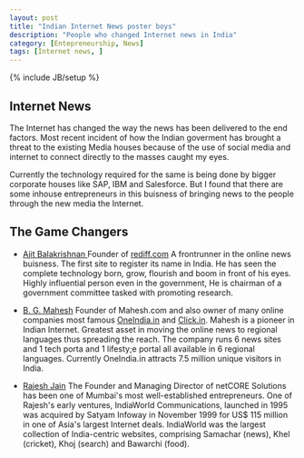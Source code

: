 ```yaml
---
layout: post
title: "Indian Internet News poster boys"
description: "People who changed Internet news in India"
category: [Entepreneurship, News] 
tags: [Internet news, ]
---
```

{% include JB/setup %}

## Internet News

The Internet has changed the way the news has been delivered to the end factors.
Most recent incident of how the Indian goverment has brought a threat to the 
existing Media houses because of the use of social media and internet to connect
directly to the masses caught my eyes.

Currently the technology required for the same is being done by bigger corporate 
houses like SAP, IBM and Salesforce. But I found that there are some inhouse
entrepreneurs in this buisness of bringing 
news to the people through the new media the Internet.

## The Game Changers

* [Ajit Balakrishnan ](http://en.wikipedia.org/wiki/Ajit_Balakrishnan)
Founder of [rediff.com](http://rediff.com) A frontrunner in the online news buisness.
The first site to register its name in India. He has seen the complete technology 
born, grow, flourish and boom in front of his eyes. Highly influential person even 
in the government, He is chairman of a government committee tasked with promoting 
research.

* [B. G. Mahesh](http://en.wikipedia.org/wiki/B._G._Mahesh)
Founder of Mahesh.com and also owner of many online companies most famous [OneIndia.in]( )
and [Click.in]( ). Mahesh is a pioneer in Indian Internet. Greatest asset in moving 
the online news to regional languages thus spreading the reach. The company runs 6 
news sites and 1 tech porta and 1 lifesty;e portal all available in 6 regional 
languages. Currently OneIndia.in 
attracts 7.5 million unique visitors in India.

* [Rajesh Jain](http://www.netcore.in/about-netcore/leadership-team/rajesh-jain/)
The Founder and Managing Director of netCORE Solutions has been one of Mumbai's most well-established entrepreneurs.
One of Rajesh's early ventures, IndiaWorld Communications, launched in 1995 was 
acquired by Satyam Infoway in November 1999 for US$ 115 million in one of Asia's
largest Internet deals. IndiaWorld was the largest collection of India-centric websites,
comprising Samachar (news), Khel (cricket), Khoj (search) and Bawarchi (food).
